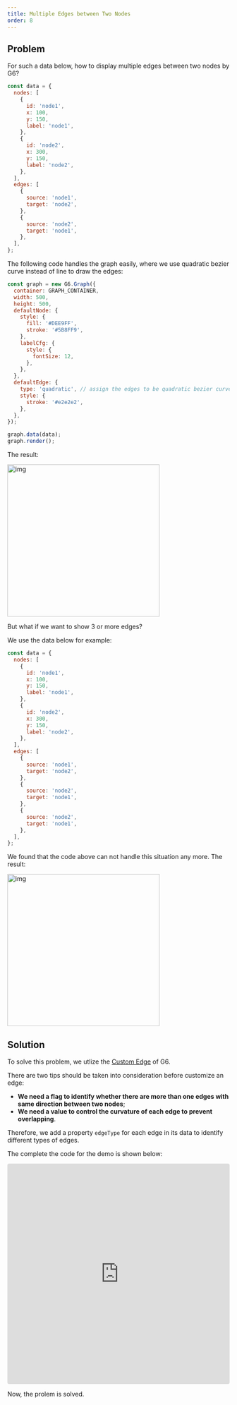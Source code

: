 ```yaml
---
title: Multiple Edges between Two Nodes
order: 8
---
```


## Problem

For such a data below, how to display multiple edges between two nodes by G6?

```javascript
const data = {
  nodes: [
    {
      id: 'node1',
      x: 100,
      y: 150,
      label: 'node1',
    },
    {
      id: 'node2',
      x: 300,
      y: 150,
      label: 'node2',
    },
  ],
  edges: [
    {
      source: 'node1',
      target: 'node2',
    },
    {
      source: 'node2',
      target: 'node1',
    },
  ],
};
```

The following code handles the graph easily, where we use quadratic bezier curve instead of line to draw the edges:

```javascript
const graph = new G6.Graph({
  container: GRAPH_CONTAINER,
  width: 500,
  height: 500,
  defaultNode: {
    style: {
      fill: '#DEE9FF',
      stroke: '#5B8FF9',
    },
    labelCfg: {
      style: {
        fontSize: 12,
      },
    },
  },
  defaultEdge: {
    type: 'quadratic', // assign the edges to be quadratic bezier curves
    style: {
      stroke: '#e2e2e2',
    },
  },
});

graph.data(data);
graph.render();
```

The result:

<img src='https://gw.alipayobjects.com/mdn/rms_f8c6a0/afts/img/A*9u0BTpCAn-4AAAAAAAAAAABkARQnAQ' width=345 alt='img'/>

But what if we want to show 3 or more edges?

We use the data below for example:

```javascript
const data = {
  nodes: [
    {
      id: 'node1',
      x: 100,
      y: 150,
      label: 'node1',
    },
    {
      id: 'node2',
      x: 300,
      y: 150,
      label: 'node2',
    },
  ],
  edges: [
    {
      source: 'node1',
      target: 'node2',
    },
    {
      source: 'node2',
      target: 'node1',
    },
    {
      source: 'node2',
      target: 'node1',
    },
  ],
};
```

We found that the code above can not handle this situation any more. The result:

<img src='https://gw.alipayobjects.com/mdn/rms_f8c6a0/afts/img/A*9u0BTpCAn-4AAAAAAAAAAABkARQnAQ' width=345 alt='img'/>

## Solution

To solve this problem, we utlize the [Custom Edge](/en/docs/manual/middle/elements/edges/custom-edge) of G6.

There are two tips should be taken into consideration before customize an edge:

- **We need a flag to identify whether there are more than one edges with same direction between two nodes**;
- **We need a value to control the curvature of each edge to prevent overlapping**.

Therefore, we add a property `edgeType` for each edge in its data to identify different types of edges.

The complete the code for the demo is shown below:

<iframe
     src="https://codesandbox.io/embed/restless-breeze-fhief?fontsize=14&hidenavigation=1&theme=dark"
     style="width:100%; height:500px; border:0; border-radius: 4px; overflow:hidden;"
     title="restless-breeze-fhief"
     allow="geolocation; microphone; camera; midi; vr; accelerometer; gyroscope; payment; ambient-light-sensor; encrypted-media; usb"
     sandbox="allow-modals allow-forms allow-popups allow-scripts allow-same-origin"
   ></iframe>

Now, the prolem is solved.
